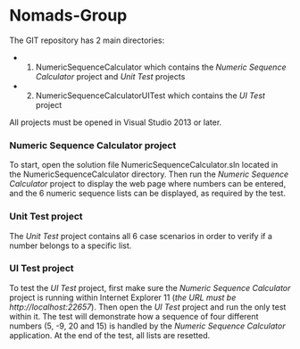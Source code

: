 # Nomads-Group

The GIT repository has 2 main directories:
- 1. NumericSequenceCalculator which contains the *Numeric Sequence Calculator* project and *Unit Test* projects
- 2. NumericSequenceCalculatorUITest which contains the *UI Test* project

All projects must be opened in Visual Studio 2013 or later.

### Numeric Sequence Calculator project
To start, open the solution file NumericSequenceCalculator.sln located in the NumericSequenceCalculator directory.
Then run the *Numeric Sequence Calculator* project to display the web page where numbers can be entered, and the 6 numeric sequence lists can be displayed, as required by the test.

### Unit Test project
The *Unit Test* project contains all 6 case scenarios in order to verify if a number belongs to a specific list.

### UI Test project
To test the *UI Test* project, first make sure the *Numeric Sequence Calculator* project is running within Internet Explorer 11 (*the URL must be http://localhost:22657*).
Then open the *UI Test* project and run the only test within it.
The test will demonstrate how a sequence of four different numbers (5, -9, 20 and 15) is handled by the *Numeric Sequence Calculator* application. At the end of the test, all lists are resetted.

